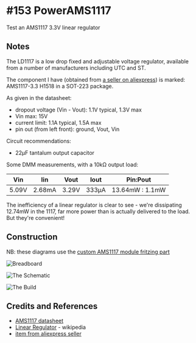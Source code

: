 # #153 PowerAMS1117

Test an AMS1117 3.3V linear regulator


## Notes

The LD1117 is a low drop fixed and adjustable voltage regulator, available from a number of manufacturers including UTC and ST.

The component I have
(obtained from [a seller on aliexpress](https://www.aliexpress.com/item/1-Set-10Pcs-Useful-3-3V-1A-AMS1117-LM1117-1117-Voltage-Regulator-SR2985-Free-Shipping/32313333110.html))
is marked: AMS1117-3.3 H1518 in a SOT-223 package.

As given in the datasheet:
* dropout voltage (Vin - Vout): 1.1V typical, 1.3V max
* Vin max: 15V
* current limit: 1.1A typical, 1.5A max
* pin out (from left front): ground, Vout, Vin

Circuit recommendations:
* 22µF tantalum output capacitor

Some DMM measurements, with a 10kΩ output load:

| Vin   | Iin    | Vout  | Iout  | Pin:Pout        |
|-------|--------|-------|-------|-----------------|
| 5.09V | 2.68mA | 3.29V | 333µA | 13.64mW : 1.1mW |

The inefficiency of a linear regulator is clear to see - we're dissipating 12.74mW in the 1117, far more power than is actually delivered to the load.
But they're convenient!

## Construction

NB: these diagrams use the [custom AMS1117 module fritzing part](../../FritzingParts/AMS1117)

![Breadboard](./assets/PowerAMS1117_bb.jpg?raw=true)

![The Schematic](./assets/PowerAMS1117_schematic.jpg?raw=true)

![The Build](./assets/PowerAMS1117_build.jpg?raw=true)

## Credits and References
* [AMS1117 datasheet](http://www.advanced-monolithic.com/pdf/ds1117.pdf)
* [Linear Regulator](https://en.wikipedia.org/wiki/Linear_regulator) - wikipedia
* [item from aliexpress seller](https://www.aliexpress.com/item/1-Set-10Pcs-Useful-3-3V-1A-AMS1117-LM1117-1117-Voltage-Regulator-SR2985-Free-Shipping/32313333110.html)
